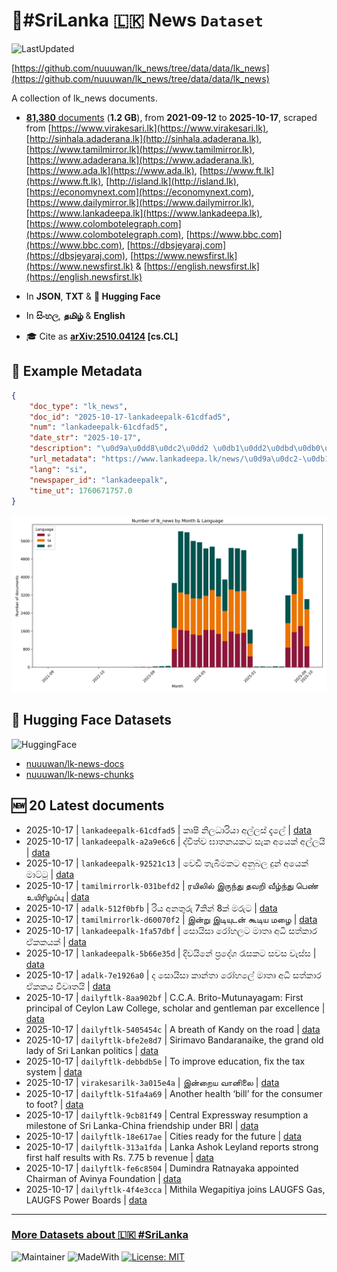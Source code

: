 # 📄#SriLanka 🇱🇰 News `Dataset`

![LastUpdated](https://img.shields.io/badge/last_updated-2025--10--17_09:21:52-green)

[https://github.com/nuuuwan/lk_news/tree/data/data/lk_news](https://github.com/nuuuwan/lk_news/tree/data/data/lk_news)

A collection of lk_news documents.

- [**81,380** documents](https://github.com/nuuuwan/lk_news/tree/data/data/lk_news) (**1.2 GB**), from **2021-09-12** to **2025-10-17**, scraped from [https://www.virakesari.lk](https://www.virakesari.lk), [http://sinhala.adaderana.lk](http://sinhala.adaderana.lk), [https://www.tamilmirror.lk](https://www.tamilmirror.lk), [https://www.adaderana.lk](https://www.adaderana.lk), [https://www.ada.lk](https://www.ada.lk), [https://www.ft.lk](https://www.ft.lk), [http://island.lk](http://island.lk), [https://economynext.com](https://economynext.com), [https://www.dailymirror.lk](https://www.dailymirror.lk), [https://www.lankadeepa.lk](https://www.lankadeepa.lk), [https://www.colombotelegraph.com](https://www.colombotelegraph.com), [https://www.bbc.com](https://www.bbc.com), [https://dbsjeyaraj.com](https://dbsjeyaraj.com), [https://www.newsfirst.lk](https://www.newsfirst.lk) & [https://english.newsfirst.lk](https://english.newsfirst.lk)

- In **JSON**, **TXT** & **🤗 Hugging Face**

- In **සිංහල**, **தமிழ்** & **English**

- 🎓 Cite as **[arXiv:2510.04124](https://arxiv.org/abs/2510.04124) [cs.CL]**

## 📝 Example Metadata

```json
{
    "doc_type": "lk_news",
    "doc_id": "2025-10-17-lankadeepalk-61cdfad5",
    "num": "lankadeepalk-61cdfad5",
    "date_str": "2025-10-17",
    "description": "\u0d9a\u0dd8\u0dc2\u0dd2 \u0db1\u0dd2\u0dbd\u0db0\u0dcf\u0dbb\u0dd2\u0dba\u0dcf \u0d85\u0dbd\u0dca\u0dbd\u0dc3\u0dca \u0daf\u0dd0\u0dbd\u0dda",
    "url_metadata": "https://www.lankadeepa.lk/news/\u0d9a\u0dc2-\u0db1\u0dbd\u0db0\u0dbb\u0dba-\u0d85\u0dbd\u0dbd\u0dc3-\u0daf\u0dbd/101-681513",
    "lang": "si",
    "newspaper_id": "lankadeepalk",
    "time_ut": 1760671757.0
}
```

![Chart](https://raw.githubusercontent.com/nuuuwan/lk_news/refs/heads/data/data/lk_news/docs_by_month_and_lang.png)

## 🤗 Hugging Face Datasets

![HuggingFace](https://img.shields.io/badge/-HuggingFace-FDEE21?style=for-the-badge&logo=HuggingFace)

- [nuuuwan/lk-news-docs](https://huggingface.co/datasets/nuuuwan/lk-news-docs)
- [nuuuwan/lk-news-chunks](https://huggingface.co/datasets/nuuuwan/lk-news-chunks)

## 🆕 20 Latest documents

- 2025-10-17 | `lankadeepalk-61cdfad5` | කෘෂි නිලධාරියා අල්ලස් දැලේ | [data](https://github.com/nuuuwan/lk_news/tree/data/data/lk_news/2020s/2025/2025-10-17-lankadeepalk-61cdfad5)
- 2025-10-17 | `lankadeepalk-a2a9e6c6` | ද්විත්ව ඝාතනයකට සැක අයෙක් අල්ලයි | [data](https://github.com/nuuuwan/lk_news/tree/data/data/lk_news/2020s/2025/2025-10-17-lankadeepalk-a2a9e6c6)
- 2025-10-17 | `lankadeepalk-92521c13` | වෙඩි තැබීමකට අනුබල දුන් අයෙක් මාට්ටු | [data](https://github.com/nuuuwan/lk_news/tree/data/data/lk_news/2020s/2025/2025-10-17-lankadeepalk-92521c13)
- 2025-10-17 | `tamilmirrorlk-031befd2` | ரயிலில் இருந்து தவறி வீழ்ந்து பெண் உயிரிழப்பு | [data](https://github.com/nuuuwan/lk_news/tree/data/data/lk_news/2020s/2025/2025-10-17-tamilmirrorlk-031befd2)
- 2025-10-17 | `adalk-512f0bfb` | රිය අනතුරු 7කින් 8ක් මරුට | [data](https://github.com/nuuuwan/lk_news/tree/data/data/lk_news/2020s/2025/2025-10-17-adalk-512f0bfb)
- 2025-10-17 | `tamilmirrorlk-d60070f2` | இன்று இடியுடன் கூடிய மழை | [data](https://github.com/nuuuwan/lk_news/tree/data/data/lk_news/2020s/2025/2025-10-17-tamilmirrorlk-d60070f2)
- 2025-10-17 | `lankadeepalk-1fa57dbf` | සොයිසා රෝහලට මාතෘ අධි සත්කාර ඒකකයක් | [data](https://github.com/nuuuwan/lk_news/tree/data/data/lk_news/2020s/2025/2025-10-17-lankadeepalk-1fa57dbf)
- 2025-10-17 | `lankadeepalk-5b66e35d` | දිවයිනේ ප්‍රදේශ රැසකට සවස වැස්ස | [data](https://github.com/nuuuwan/lk_news/tree/data/data/lk_news/2020s/2025/2025-10-17-lankadeepalk-5b66e35d)
- 2025-10-17 | `adalk-7e1926a0` | ද සොයිසා කාන්තා රෝහලේ  මාතෘ අධි  සත්කාර ඒකකය විවෘතයි | [data](https://github.com/nuuuwan/lk_news/tree/data/data/lk_news/2020s/2025/2025-10-17-adalk-7e1926a0)
- 2025-10-17 | `dailyftlk-8aa902bf` | C.C.A. Brito-Mutunayagam: First principal of Ceylon Law College, scholar and gentleman par excellence | [data](https://github.com/nuuuwan/lk_news/tree/data/data/lk_news/2020s/2025/2025-10-17-dailyftlk-8aa902bf)
- 2025-10-17 | `dailyftlk-5405454c` | A breath of Kandy on the road | [data](https://github.com/nuuuwan/lk_news/tree/data/data/lk_news/2020s/2025/2025-10-17-dailyftlk-5405454c)
- 2025-10-17 | `dailyftlk-bfe2e8d7` | Sirimavo Bandaranaike, the grand old lady of Sri Lankan politics | [data](https://github.com/nuuuwan/lk_news/tree/data/data/lk_news/2020s/2025/2025-10-17-dailyftlk-bfe2e8d7)
- 2025-10-17 | `dailyftlk-debbdb5e` | To improve education, fix the tax system | [data](https://github.com/nuuuwan/lk_news/tree/data/data/lk_news/2020s/2025/2025-10-17-dailyftlk-debbdb5e)
- 2025-10-17 | `virakesarilk-3a015e4a` | இன்றைய வானிலை | [data](https://github.com/nuuuwan/lk_news/tree/data/data/lk_news/2020s/2025/2025-10-17-virakesarilk-3a015e4a)
- 2025-10-17 | `dailyftlk-51fa4a69` | Another health ‘bill’ for the consumer to foot? | [data](https://github.com/nuuuwan/lk_news/tree/data/data/lk_news/2020s/2025/2025-10-17-dailyftlk-51fa4a69)
- 2025-10-17 | `dailyftlk-9cb81f49` | Central Expressway resumption a milestone of Sri Lanka-China friendship under BRI | [data](https://github.com/nuuuwan/lk_news/tree/data/data/lk_news/2020s/2025/2025-10-17-dailyftlk-9cb81f49)
- 2025-10-17 | `dailyftlk-18e617ae` | Cities ready for the future | [data](https://github.com/nuuuwan/lk_news/tree/data/data/lk_news/2020s/2025/2025-10-17-dailyftlk-18e617ae)
- 2025-10-17 | `dailyftlk-313a1fda` | Lanka Ashok Leyland reports strong first half results with Rs. 7.75 b revenue | [data](https://github.com/nuuuwan/lk_news/tree/data/data/lk_news/2020s/2025/2025-10-17-dailyftlk-313a1fda)
- 2025-10-17 | `dailyftlk-fe6c8504` | Dumindra Ratnayaka appointed Chairman of Avinya Foundation | [data](https://github.com/nuuuwan/lk_news/tree/data/data/lk_news/2020s/2025/2025-10-17-dailyftlk-fe6c8504)
- 2025-10-17 | `dailyftlk-4f4e3cca` | Mithila Wegapitiya joins LAUGFS Gas, LAUGFS Power Boards | [data](https://github.com/nuuuwan/lk_news/tree/data/data/lk_news/2020s/2025/2025-10-17-dailyftlk-4f4e3cca)

---

### [More Datasets about 🇱🇰 #SriLanka](https://github.com/nuuuwan/lk_datasets)

![Maintainer](https://img.shields.io/badge/maintainer-nuuuwan-red)
![MadeWith](https://img.shields.io/badge/made_with-python-blue)
[![License: MIT](https://img.shields.io/badge/License-MIT-yellow.svg)](https://opensource.org/licenses/MIT)
